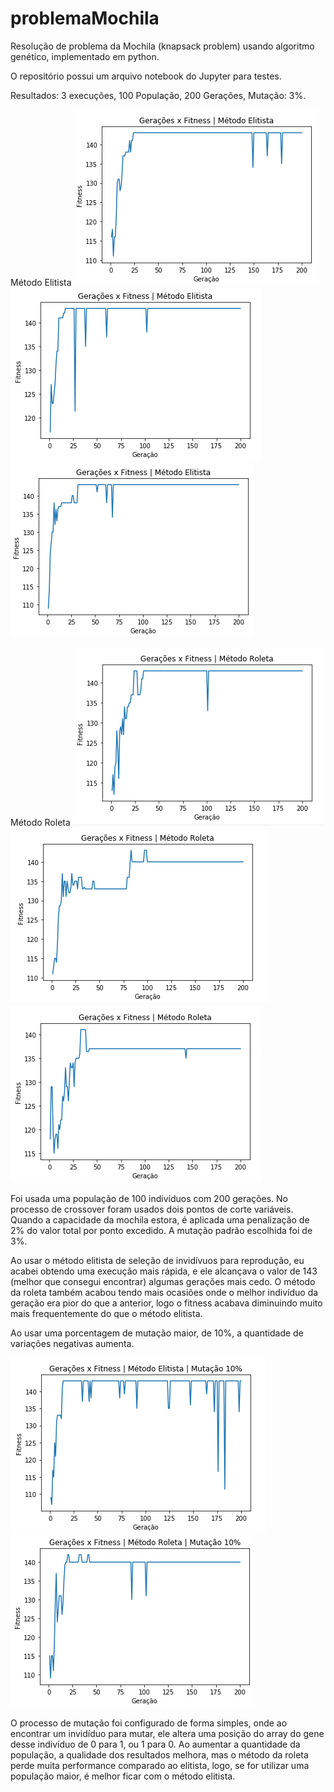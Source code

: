 # problemaMochila
Resolução de problema da Mochila (knapsack problem) usando algoritmo genético, implementado em python.

O repositório possui um arquivo notebook do Jupyter para testes.

Resultados: 3 execuções, 100 População, 200 Gerações, Mutação: 3%.

Método Elitista
![](images/img1.PNG)
![](images/img2.PNG)
![](images/img3.PNG)

Método Roleta
![](images/img4.PNG)
![](images/img5.PNG)
![](images/img6.PNG)


Foi usada uma população de 100 indivíduos com 200 gerações. No processo de crossover foram usados dois pontos de corte variáveis.
Quando a capacidade da mochila estora, é aplicada uma penalização de 2% do valor total por ponto excedido. A mutação padrão escolhida foi de 3%.

Ao usar o método elitista de seleção de invidívuos para reprodução, eu acabei obtendo uma execução mais rápida, e ele alcançava o valor de 143 (melhor que consegui encontrar) algumas gerações mais cedo.
O método da roleta também acabou tendo mais ocasiões onde o melhor indivíduo da geração era pior do que a anterior, logo o fitness acabava diminuindo muito mais frequentemente do que o método elitista.

Ao usar uma porcentagem de mutação maior, de 10%, a quantidade de variações negativas aumenta.

![](images/img7.PNG)
![](images/img8.PNG)

O processo de mutação foi configurado de forma simples, onde ao encontrar um invidíduo para mutar, ele altera uma posição do array do gene desse indivíduo de 0 para 1, ou 1 para 0.
Ao aumentar a quantidade da população, a qualidade dos resultados melhora, mas o método da roleta perde muita performance comparado ao elitista, logo, se for utilizar uma população maior, é melhor ficar com o método elitista.
